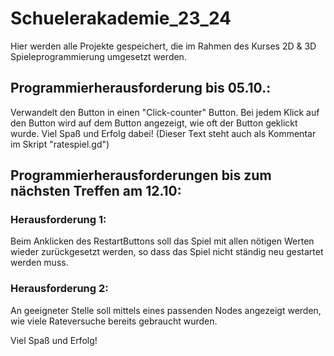 # Schuelerakademie_23_24
Hier werden alle Projekte gespeichert, die im Rahmen des Kurses 2D & 3D Spieleprogrammierung umgesetzt werden.

## Programmierherausforderung bis 05.10.:
Verwandelt den Button in einen "Click-counter" Button.
Bei jedem Klick auf den Button wird auf dem Button angezeigt, wie oft der Button geklickt wurde. Viel Spaß und Erfolg dabei!
(Dieser Text steht auch als Kommentar im Skript "ratespiel.gd")

## Programmierherausforderungen bis zum nächsten Treffen am 12.10:

### Herausforderung 1:
Beim Anklicken des RestartButtons soll das Spiel mit allen nötigen Werten wieder zurückgesetzt werden, so dass das Spiel nicht ständig neu gestartet werden muss.
### Herausforderung 2:
An geeigneter Stelle soll mittels eines passenden Nodes angezeigt werden, wie viele Rateversuche bereits gebraucht wurden.

Viel Spaß und Erfolg!
